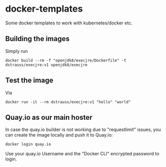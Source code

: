 # docker-templates

Some docker templates to work with kubernetes/docker etc.

## Building the images

Simply run

    docker build --rm -f "openjdk8/execjre/Dockerfile" -t dstrauss/execjre:v1 openjdk8/execjre

## Test the image

Via

    docker run -it --rm dstrauss/execjre:v1 "hello" "world"

## Quay.io as our main hoster

In case the quay.io builder is not working due to "requestlimit" issues, you can create the image locally and push it to Quay.io:

    docker login quay.io

Use your quay.io Username and the "Docker CLI" encrypted password to login.
